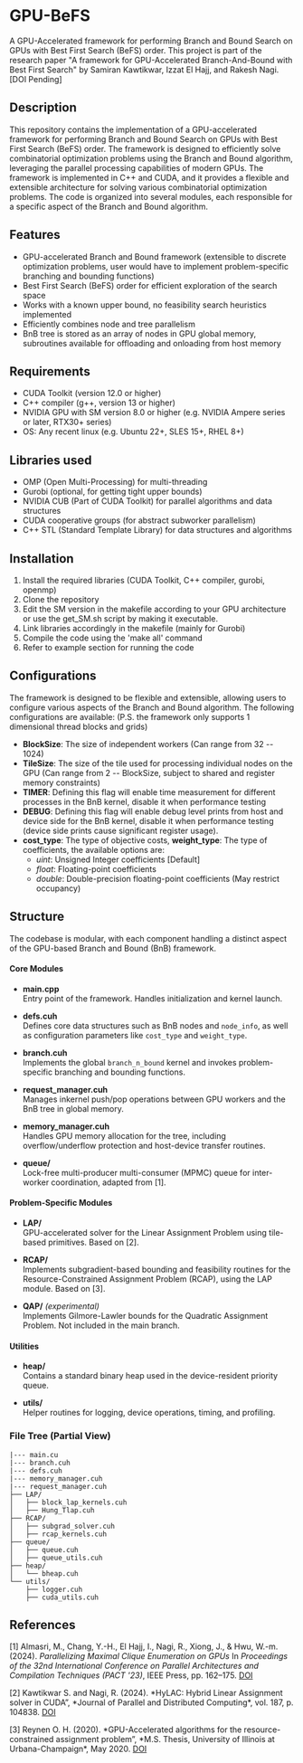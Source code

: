 # GPU-BeFS

A GPU-Accelerated framework for performing Branch and Bound Search on GPUs with Best First Search (BeFS) order. This project is part of the research paper "A framework for GPU-Accelerated Branch-And-Bound with Best First Search" by Samiran Kawtikwar, Izzat El Hajj, and Rakesh Nagi. [DOI Pending]

## Description

This repository contains the implementation of a GPU-accelerated framework for performing Branch and Bound Search on GPUs with Best First Search (BeFS) order. The framework is designed to efficiently solve combinatorial optimization problems using the Branch and Bound algorithm, leveraging the parallel processing capabilities of modern GPUs.
The framework is implemented in C++ and CUDA, and it provides a flexible and extensible architecture for solving various combinatorial optimization problems. The code is organized into several modules, each responsible for a specific aspect of the Branch and Bound algorithm.

## Features

- GPU-accelerated Branch and Bound framework (extensible to discrete optimization problems, user would have to implement problem-specific branching and bounding functions)
- Best First Search (BeFS) order for efficient exploration of the search space
- Works with a known upper bound, no feasibility search heuristics implemented
- Efficiently combines node and tree parallelism
- BnB tree is stored as an array of nodes in GPU global memory, subroutines available for offloading and onloading from host memory

## Requirements

- CUDA Toolkit (version 12.0 or higher)
- C++ compiler (g++, version 13 or higher)
- NVIDIA GPU with SM version 8.0 or higher (e.g. NVIDIA Ampere series or later, RTX30+ series)
- OS: Any recent linux (e.g. Ubuntu 22+, SLES 15+, RHEL 8+)

## Libraries used

- OMP (Open Multi-Processing) for multi-threading
- Gurobi (optional, for getting tight upper bounds)
- NVIDIA CUB (Part of CUDA Toolkit) for parallel algorithms and data structures
- CUDA cooperative groups (for abstract subworker parallelism)
- C++ STL (Standard Template Library) for data structures and algorithms

## Installation

1. Install the required libraries (CUDA Toolkit, C++ compiler, gurobi, openmp)
2. Clone the repository
3. Edit the SM version in the makefile according to your GPU architecture or use the get_SM.sh script by making it executable.
4. Link libraries accordingly in the makefile (mainly for Gurobi)
5. Compile the code using the 'make all' command
6. Refer to example section for running the code

## Configurations

The framework is designed to be flexible and extensible, allowing users to configure various aspects of the Branch and Bound algorithm. The following configurations are available: (P.S. the framework only supports 1 dimensional thread blocks and grids)

- **BlockSize**: The size of independent workers (Can range from 32 -- 1024)
- **TileSize**: The size of the tile used for processing individual nodes on the GPU (Can range from 2 -- BlockSize, subject to shared and register memory constraints)
- **TIMER**: Defining this flag will enable time measurement for different processes in the BnB kernel, disable it when performance testing
- **DEBUG**: Defining this flag will enable debug level prints from host and device side for the BnB kernel, disable it when performance testing (device side prints cause significant register usage).
- **cost_type**: The type of objective costs, **weight_type**: The type of coefficients, the available options are:
  - _uint_: Unsigned Integer coefficients [Default]
  - _float_: Floating-point coefficients
  - _double_: Double-precision floating-point coefficients (May restrict occupancy)

## Structure

The codebase is modular, with each component handling a distinct aspect of the GPU-based Branch and Bound (BnB) framework.

#### Core Modules

- **main.cpp**  
  Entry point of the framework. Handles initialization and kernel launch.

- **defs.cuh**  
  Defines core data structures such as BnB nodes and `node_info`, as well as configuration parameters like `cost_type` and `weight_type`.

- **branch.cuh**  
  Implements the global `branch_n_bound` kernel and invokes problem-specific branching and bounding functions.

- **request_manager.cuh**  
  Manages inkernel push/pop operations between GPU workers and the BnB tree in global memory.

- **memory_manager.cuh**  
  Handles GPU memory allocation for the tree, including overflow/underflow protection and host-device transfer routines.

- **queue/**  
  Lock-free multi-producer multi-consumer (MPMC) queue for inter-worker coordination, adapted from [1].

#### Problem-Specific Modules

- **LAP/**  
  GPU-accelerated solver for the Linear Assignment Problem using tile-based primitives. Based on [2].

- **RCAP/**  
  Implements subgradient-based bounding and feasibility routines for the Resource-Constrained Assignment Problem (RCAP), using the LAP module. Based on [3].

- **QAP/** _(experimental)_  
  Implements Gilmore-Lawler bounds for the Quadratic Assignment Problem. Not included in the main branch.

#### Utilities

- **heap/**  
  Contains a standard binary heap used in the device-resident priority queue.

- **utils/**  
  Helper routines for logging, device operations, timing, and profiling.

### File Tree (Partial View)

```
|--- main.cu
|--- branch.cuh
|--- defs.cuh
|--- memory_manager.cuh
|--- request_manager.cuh
├── LAP/
│   ├── block_lap_kernels.cuh
│   ├── Hung_Tlap.cuh
├── RCAP/
│   ├── subgrad_solver.cuh
│   ├── rcap_kernels.cuh
├── queue/
│   ├── queue.cuh
│   ├── queue_utils.cuh
├── heap/
│   └── bheap.cuh
└── utils/
    ├── logger.cuh
    ├── cuda_utils.cuh
```

## References

<a id="1">[1]</a> Almasri, M., Chang, Y.-H., El Hajj, I., Nagi, R., Xiong, J., & Hwu, W.-m. (2024). _Parallelizing Maximal Clique Enumeration on GPUs_ In _Proceedings of the 32nd International Conference on Parallel Architectures and Compilation Techniques (PACT '23)_, IEEE Press, pp. 162–175. [DOI](https://doi.org/10.1109/PACT58117.2023.00022)

<a id="2">[2]</a> Kawtikwar S. and Nagi, R. (2024). *HyLAC: Hybrid Linear Assignment solver in CUDA”, *Journal of Parallel and Distributed Computing\*, vol. 187, p. 104838. [DOI](https://doi.org/10.1016/j.jpdc.2024.104838)

<a id="3">[3]</a> Reynen O. H. (2020). *GPU-Accelerated algorithms for the resource-constrained assignment problem”, *M.S. Thesis, University of Illinois at Urbana-Champaign\*, May 2020. [DOI](https://hdl.handle.net/2142/108143)
